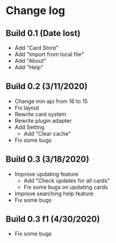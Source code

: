 # Change log
## Build 0.1 (Date lost)
+ Add "Card Store"
+ Add "Import from local file"
+ Add "About"
+ Add "Help"

## Build 0.2 (3/11/2020)
+ Change min api from 16 to 15
+ Fix layout
+ Rewrite card system
+ Rewrite plugin adapter
+ Add Setting
	+ Add "Clear cache"
+ Fix some bugs

## Build 0.3 (3/18/2020)
+ Improve updating feature
	+ Add "Check updates for all cards"
	+ Fix some bugs on updating cards
+ Improve searching help feature
+ Fix some bugs

## Build 0.3 f1 (4/30/2020)
+ Fix some bugs